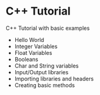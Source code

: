 # C++ Tutorial

C++ Tutorial with basic examples

* Hello World
* Integer Variables
* Float Variables
* Booleans
* Char and String variables
* Input/Output libraries
* Importing libraries and headers
* Creating basic methods

